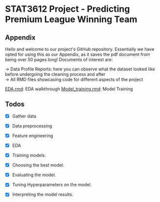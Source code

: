 # STAT3612 Project - Predicting Premium League Winning Team

## Appendix

Hello and welcome to our project's GitHub repository. Essentially we have opted for using this as our Appendix, as it saves the pdf document from being over 50 pages long!
Documents of interest are:  

  -> Data Profile Reports: here you can observe what the dataset looked like before undergoing the cleaning process and after  
  -> All RMD files showcasing code for different aspects of the project

[EDA.rmd](./EDA.Rmd): EDA walkthrough
[Model_training.rmd](./Model_training.rmd): Model Training

## Todos
- [x] Gather data
- [x] Data preprocessing
- [x] Feature engineering
- [x] EDA
- [x] Training models.
- [x] Choosing the best model.
- [x] Evaluating the model.
- [x] Tuning Hyperparameters on the model.
- [x] Interpreting the model results.

